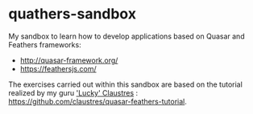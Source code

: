 # quathers-sandbox
My sandbox to learn how to develop applications based on Quasar and Feathers frameworks:
* http://quasar-framework.org/
* https://feathersjs.com/

The exercises carried out within this sandbox are based on the tutorial realized by my guru ['Lucky' Claustres](https://github.com/claustres) : https://github.com/claustres/quasar-feathers-tutorial. 


